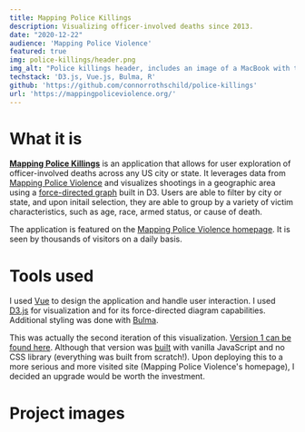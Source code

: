 ```yaml
---
title: Mapping Police Killings
description: Visualizing officer-involved deaths since 2013.
date: "2020-12-22"
audience: 'Mapping Police Violence'
featured: true
img: police-killings/header.png
img_alt: "Police killings header, includes an image of a MacBook with the application open."
techstack: 'D3.js, Vue.js, Bulma, R'
github: 'https://github.com/connorrothschild/police-killings'
url: 'https://mappingpoliceviolence.org/'
---
```


[<InlineImage :clickable=false src="projects/police-killings/header.png" alt="Header"></InlineImage>](https://connorrothschild.github.io/police-killings/)

# What it is

[**Mapping Police Killings**](https://connorrothschild.github.io/police-killings/) is an application that allows for user exploration of officer-involved deaths across any US city or state. It leverages data from [Mapping Police Violence](https://mappingpoliceviolence.org/) and visualizes shootings in a geographic area using a [force-directed graph](https://observablehq.com/@d3/force-directed-graph) built in D3. Users are able to filter by city or state, and upon initail selection, they are able to group by a variety of victim characteristics, such as age, race, armed status, or cause of death.

The application is featured on the [Mapping Police Violence homepage](https://mappingpoliceviolence.org/). It is seen by thousands of visitors on a daily basis.

# Tools used

I used [Vue](https://vuejs.org/) to design the application and handle user interaction. I used [D3.js](https://d3js.org/) for visualization and for its force-directed diagram capabilities. Additional styling was done with [Bulma](https://bulma.io/).

This was actually the second iteration of this visualization. [Version 1 can be found here](https://connorrothschild.github.io/police-killings-v1/). Although that version was [built](https://github.com/connorrothschild/police-killings-v1) with vanilla JavaScript and no CSS library (everything was built from scratch!). Upon deploying this to a more serious and more visited site (Mapping Police Violence's homepage), I decided an upgrade would be worth the investment.

# Project images

<InlineImage src="projects/police-killings/mac-1.png" alt="Project image for 'Mapping Police Killings'" width="74%"></InlineImage>
<InlineImage src="projects/police-killings/phone-1.png" alt="Project image for 'Mapping Police Killings'" width="22%"></InlineImage>

<InlineImage src="projects/police-killings/phone-2.png" alt="Project image for 'Mapping Police Killings'" width="22%"></InlineImage>
<InlineImage src="projects/police-killings/mac-2.png" alt="Project image for 'Mapping Police Killings'" width="74%"></InlineImage>
